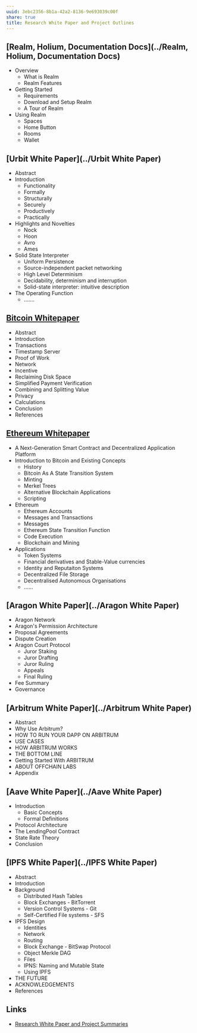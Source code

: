 ```yaml
---
uuid: 3ebc2356-8b1a-42a2-8136-9e693039c00f
share: true
title: Research White Paper and Project Outlines
---
```

## [Realm, Holium,  Documentation Docs](../Realm, Holium,  Documentation Docs)

* Overview
	* What is Realm
	* Realm Features
* Getting Started
	* Requirements
	* Download and Setup Realm
	* A Tour of Realm
* Using Realm
	* Spaces
	* Home Button
	* Rooms
	* Wallet

## [Urbit White Paper](../Urbit White Paper)

* Abstract
* Introduction
	* Functionality
	* Formally
	* Structurally
	* Securely
	* Productively
	* Practically
* Highlights and Novelties
	* Nock
	* Hoon
	* Avro
	* Ames
* Solid State Interpreter
	* Uniform Persistence
	* Source-independent packet networking
	* High Level Determinism
	* Decidability, determinism and interruption
	* Solid-state interpreter: intuitive description
* The Operating Function
	* .......

## [Bitcoin Whitepaper](../de859af5-6ea7-46bb-8360-ae6cf88bb9db)

* Abstract
* Introduction
* Transactions
* Timestamp Server
* Proof of Work
* Network
* Incentive
* Reclaiming Disk Space
* Simplified Payment Verification
* Combining and Splitting Value
* Privacy
* Calculations
* Conclusion
* References

## [Ethereum Whitepaper](../f68e3c8b-a505-4c27-9f86-c03cf2dc2bfc)

* A Next-Generation Smart Contract and Decentralized Application Platform
* Introduction to Bitcoin and Existing Concepts
	* History
	* Bitcoin As A State Transition System
	* Minting
	* Merkel Trees
	* Alternative Blockchain Applications
	* Scripting
* Ethereum
	* Ethereum Accounts
	* Messages and Transactions
	* Messages
	* Ethereum State Transition Function
	* Code Execution
	* Blockchain and Mining
* Applications
	* Token Systems
	* Financial derivatives and Stable-Value currencies
	* Identity and Reputaiton Systems
	* Decentralized File Storage
	* Decentralised Autonomous Organisations
	* ......

## [Aragon White Paper](../Aragon White Paper)

* Aragon Network
* Aragon's Permission Architecture
* Proposal Agreements
* Dispute Creation
* Aragon Court Protocol
	* Juror Staking
	* Juror Drafting
	* Juror Ruling
	* Appeals
	* Final Ruling
* Fee Summary
* Governance

## [Arbitrum White Paper](../Arbitrum White Paper)

* Abstract
* Why Use Arbitrum?
* HOW TO RUN YOUR DAPP ON ARBITRUM
* USE CASES
* HOW ARBITRUM WORKS
* THE BOTTOM LINE
* Getting Started With ARBITRUM
* ABOUT OFFCHAIN LABS
* Appendix

## [Aave White Paper](../Aave White Paper)

* Introduction
	* Basic Concepts
	* Formal Definitions
* Protocol Architecture
* The LendingPool Contract
* State Rate Theory
* Conclusion

## [IPFS White Paper](../IPFS White Paper)


* Abstract
* Introduction
* Background
	* Distributed Hash Tables
	* Block Exchanges - BitTorrent
	* Version Control Systems - Git
	* Self-Certified File systems - SFS
* IPFS Design
	* Identities
	* Network
	* Routing
	* Block Exchange - BitSwap Protocol
	* Object Merkle DAG
	* Files
	* IPNS: Naming and Mutable State
	* Using IPFS
* THE FUTURE
* ACKNOWLEDGEMENTS
* References


## Links

* [Research White Paper and Project Summaries](../4edd1389-1223-4dfa-b004-7fd601c714ad)